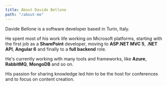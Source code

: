 ```yaml
---
title: About Davide Bellone
path: "/about-me" 
---
```


Davide Bellone is a software developer based in Turin, Italy. 

He spent most of his work life working on Microsoft platforms, starting with the first job as a __SharePoint__ developer, moving to __ASP.NET MVC 5__, __.NET API__, __Angular 6__ and finally to a __full backend__ role.

He's currently working with many tools and frameworks, like __Azure__, __RabbitMQ__, __MongoDB__ and so on.

His passion for sharing knowledge led him to be the host for conferences and to focus on content creation.
